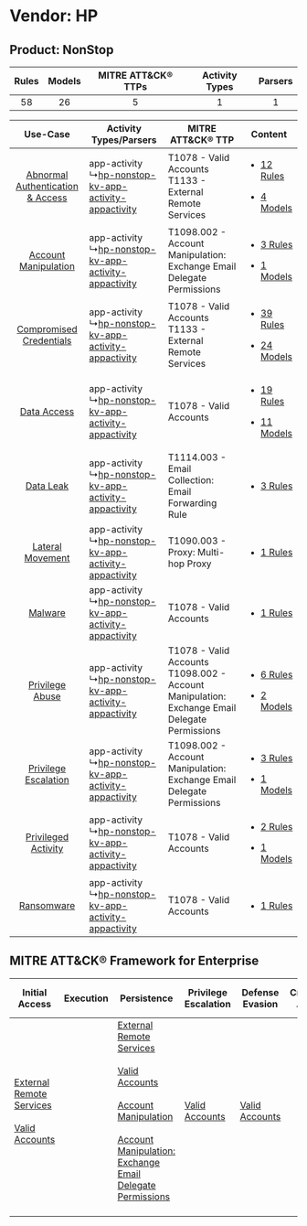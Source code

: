 Vendor: HP
==========
Product: NonStop
----------------
| Rules | Models | MITRE ATT&CK® TTPs | Activity Types | Parsers |
|:-----:|:------:|:------------------:|:--------------:|:-------:|
|  58   |   26   |         5          |       1        |    1    |

|    Use-Case    | Activity Types/Parsers    | MITRE ATT&CK® TTP    | Content    |
|:----:| ---- | ---- | ---- |
| [Abnormal Authentication & Access](../../../UseCases/uc_abnormal_authentication_&_access.md) |  app-activity<br> ↳[hp-nonstop-kv-app-activity-appactivity](Ps/pC_hpnonstopkvappactivityappactivity.md)<br> | T1078 - Valid Accounts<br>T1133 - External Remote Services<br>    | [<ul><li>12 Rules</li></ul><ul><li>4 Models</li></ul>](RM/r_m_hp_nonstop_Abnormal_Authentication_&_Access.md) |
|    [Account Manipulation](../../../UseCases/uc_account_manipulation.md)    |  app-activity<br> ↳[hp-nonstop-kv-app-activity-appactivity](Ps/pC_hpnonstopkvappactivityappactivity.md)<br> | T1098.002 - Account Manipulation: Exchange Email Delegate Permissions<br>    | [<ul><li>3 Rules</li></ul><ul><li>1 Models</li></ul>](RM/r_m_hp_nonstop_Account_Manipulation.md)    |
|          [Compromised Credentials](../../../UseCases/uc_compromised_credentials.md)          |  app-activity<br> ↳[hp-nonstop-kv-app-activity-appactivity](Ps/pC_hpnonstopkvappactivityappactivity.md)<br> | T1078 - Valid Accounts<br>T1133 - External Remote Services<br>    | [<ul><li>39 Rules</li></ul><ul><li>24 Models</li></ul>](RM/r_m_hp_nonstop_Compromised_Credentials.md)         |
|    [Data Access](../../../UseCases/uc_data_access.md)    |  app-activity<br> ↳[hp-nonstop-kv-app-activity-appactivity](Ps/pC_hpnonstopkvappactivityappactivity.md)<br> | T1078 - Valid Accounts<br>    | [<ul><li>19 Rules</li></ul><ul><li>11 Models</li></ul>](RM/r_m_hp_nonstop_Data_Access.md)    |
|    [Data Leak](../../../UseCases/uc_data_leak.md)    |  app-activity<br> ↳[hp-nonstop-kv-app-activity-appactivity](Ps/pC_hpnonstopkvappactivityappactivity.md)<br> | T1114.003 - Email Collection: Email Forwarding Rule<br>    | [<ul><li>3 Rules</li></ul>](RM/r_m_hp_nonstop_Data_Leak.md)    |
|    [Lateral Movement](../../../UseCases/uc_lateral_movement.md)    |  app-activity<br> ↳[hp-nonstop-kv-app-activity-appactivity](Ps/pC_hpnonstopkvappactivityappactivity.md)<br> | T1090.003 - Proxy: Multi-hop Proxy<br>    | [<ul><li>1 Rules</li></ul>](RM/r_m_hp_nonstop_Lateral_Movement.md)    |
|    [Malware](../../../UseCases/uc_malware.md)    |  app-activity<br> ↳[hp-nonstop-kv-app-activity-appactivity](Ps/pC_hpnonstopkvappactivityappactivity.md)<br> | T1078 - Valid Accounts<br>    | [<ul><li>1 Rules</li></ul>](RM/r_m_hp_nonstop_Malware.md)    |
|    [Privilege Abuse](../../../UseCases/uc_privilege_abuse.md)    |  app-activity<br> ↳[hp-nonstop-kv-app-activity-appactivity](Ps/pC_hpnonstopkvappactivityappactivity.md)<br> | T1078 - Valid Accounts<br>T1098.002 - Account Manipulation: Exchange Email Delegate Permissions<br> | [<ul><li>6 Rules</li></ul><ul><li>2 Models</li></ul>](RM/r_m_hp_nonstop_Privilege_Abuse.md)    |
|    [Privilege Escalation](../../../UseCases/uc_privilege_escalation.md)    |  app-activity<br> ↳[hp-nonstop-kv-app-activity-appactivity](Ps/pC_hpnonstopkvappactivityappactivity.md)<br> | T1098.002 - Account Manipulation: Exchange Email Delegate Permissions<br>    | [<ul><li>3 Rules</li></ul><ul><li>1 Models</li></ul>](RM/r_m_hp_nonstop_Privilege_Escalation.md)    |
|    [Privileged Activity](../../../UseCases/uc_privileged_activity.md)    |  app-activity<br> ↳[hp-nonstop-kv-app-activity-appactivity](Ps/pC_hpnonstopkvappactivityappactivity.md)<br> | T1078 - Valid Accounts<br>    | [<ul><li>2 Rules</li></ul><ul><li>1 Models</li></ul>](RM/r_m_hp_nonstop_Privileged_Activity.md)    |
|    [Ransomware](../../../UseCases/uc_ransomware.md)    |  app-activity<br> ↳[hp-nonstop-kv-app-activity-appactivity](Ps/pC_hpnonstopkvappactivityappactivity.md)<br> | T1078 - Valid Accounts<br>    | [<ul><li>1 Rules</li></ul>](RM/r_m_hp_nonstop_Ransomware.md)    |

MITRE ATT&CK® Framework for Enterprise
--------------------------------------
| Initial Access                                                                                                                                   | Execution | Persistence                                                                                                                                                                                                                                                                                                                                 | Privilege Escalation                                                | Defense Evasion                                                     | Credential Access | Discovery | Lateral Movement | Collection                                                                                                                                                            | Command and Control                                                                                                                       | Exfiltration | Impact |
| ------------------------------------------------------------------------------------------------------------------------------------------------ | --------- | ------------------------------------------------------------------------------------------------------------------------------------------------------------------------------------------------------------------------------------------------------------------------------------------------------------------------------------------- | ------------------------------------------------------------------- | ------------------------------------------------------------------- | ----------------- | --------- | ---------------- | --------------------------------------------------------------------------------------------------------------------------------------------------------------------- | ----------------------------------------------------------------------------------------------------------------------------------------- | ------------ | ------ |
| [External Remote Services](https://attack.mitre.org/techniques/T1133)<br><br>[Valid Accounts](https://attack.mitre.org/techniques/T1078)<br><br> |           | [External Remote Services](https://attack.mitre.org/techniques/T1133)<br><br>[Valid Accounts](https://attack.mitre.org/techniques/T1078)<br><br>[Account Manipulation](https://attack.mitre.org/techniques/T1098)<br><br>[Account Manipulation: Exchange Email Delegate Permissions](https://attack.mitre.org/techniques/T1098/002)<br><br> | [Valid Accounts](https://attack.mitre.org/techniques/T1078)<br><br> | [Valid Accounts](https://attack.mitre.org/techniques/T1078)<br><br> |                   |           |                  | [Email Collection](https://attack.mitre.org/techniques/T1114)<br><br>[Email Collection: Email Forwarding Rule](https://attack.mitre.org/techniques/T1114/003)<br><br> | [Proxy: Multi-hop Proxy](https://attack.mitre.org/techniques/T1090/003)<br><br>[Proxy](https://attack.mitre.org/techniques/T1090)<br><br> |              |        |